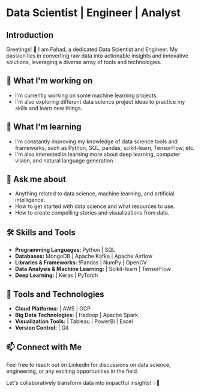 # Data Scientist | Engineer | Analyst

## Introduction

Greetings! 👋 I am Fahad, a dedicated Data Scientist and Engineer. My passion lies in converting raw data into actionable insights and innovative solutions, leveraging a diverse array of tools and technologies.

## 🔭 What I'm working on

- I'm currently working on some machine learning projects.
- I'm also exploring different data science project ideas to practice my skills and learn new things.

## 🌱 What I'm learning

- I'm constantly improving my knowledge of data science tools and frameworks, such as Python, SQL, pandas, scikit-learn, TensorFlow, etc.
- I'm also interested in learning more about deep learning, computer vision, and natural language generation.

## 💬 Ask me about

- Anything related to data science, machine learning, and artificial intelligence.
- How to get started with data science and what resources to use.
- How to create compelling stories and visualizations from data.

## 🛠️ Skills and Tools

- **Programming Languages:** Python | SQL
- **Databases:** MongoDB | Apache Kafka | Apache Airflow
- **Libraries & Frameworks:** !Pandas | NumPy | OpenCV
- **Data Analysis & Machine Learning:** | Scikit-learn | TensorFlow
- **Deep Learning:** | Keras | PyTorch

## 🚀 Tools and Technologies

- **Cloud Platforms:** | AWS | GCP
- **Big Data Technologies:** | Hadoop | Apache Spark
- **Visualization Tools:** | Tableau | PowerBi | Excel
- **Version Control:** | Git

## 📫 Connect with Me

Feel free to reach out on LinkedIn for discussions on data science, engineering, or any exciting opportunities in the field.

Let's collaboratively transform data into impactful insights! 💡🚀
